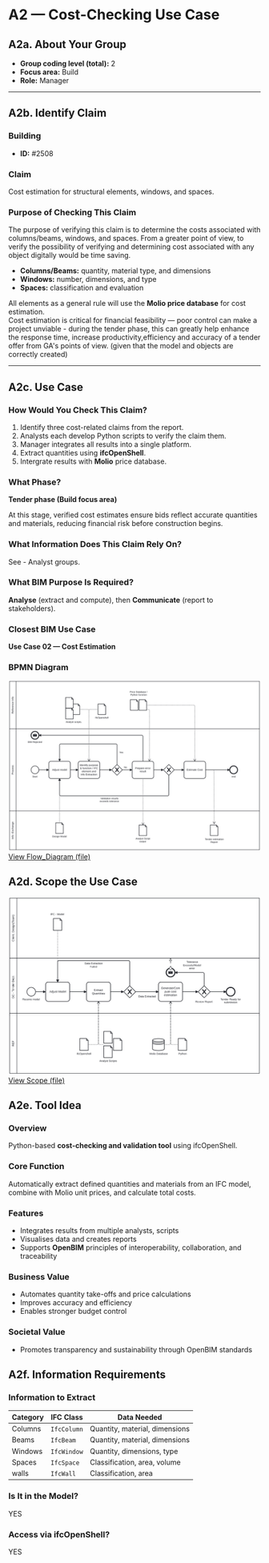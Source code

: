 # A2 — Cost-Checking Use Case

## A2a. About Your Group
- **Group coding level (total):** 2  
- **Focus area:** Build  
- **Role:** Manager  

---

## A2b. Identify Claim

### Building
- **ID:** #2508  

### Claim
Cost estimation for structural elements, windows, and spaces.

### Purpose of Checking This Claim
The purpose of verifying this claim is to determine the costs associated with columns/beams, windows, and spaces. From a greater point of view, to verify the possibility of verifying and determining cost associated with any object digitally would be time saving.  

- **Columns/Beams:** quantity, material type, and dimensions  
- **Windows:** number, dimensions, and type  
- **Spaces:** classification and evaluation  

All elements as a general rule will use the **Molio price database** for cost estimation.  
Cost estimation is critical for financial feasibility — poor control can make a project unviable - during the tender phase, this can greatly help enhance the response time, increase productivity,efficiency and accuracy of a tender offer from GA's points of view. (given that the model and objects are correctly created) 

---

## A2c. Use Case

### How Would You Check This Claim?
1. Identify three cost-related claims from the report.  
2. Analysts each develop Python scripts to verify the claim them.  
3. Manager integrates all results into a single platform.  
4. Extract quantities using **ifcOpenShell**.  
5. Intergrate results with **Molio** price database.

### What Phase?
**Tender phase (Build focus area)**

At this stage, verified cost estimates ensure bids reflect accurate quantities and materials, reducing financial risk before construction begins.

### What Information Does This Claim Rely On?

See - Analyst groups.

### What BIM Purpose Is Required?
**Analyse** (extract and compute), then **Communicate** (report to stakeholders).

### Closest BIM Use Case
**Use Case 02 — Cost Estimation**

### BPMN Diagram

![](./flow.svg)
[View Flow_Diagram (file)](./flow.svg)


## A2d. Scope the Use Case
![](./scope.svg)
[View Scope (file)](./scope.svg)

## A2e. Tool Idea

### Overview
Python-based **cost-checking and validation tool** using ifcOpenShell.

### Core Function
Automatically extract defined quantities and materials from an IFC model, combine with Molio unit prices, and calculate total costs.

### Features
- Integrates results from multiple analysts, scripts  
- Visualises data and creates reports  
- Supports **OpenBIM** principles of interoperability, collaboration, and traceability

### Business Value
- Automates quantity take-offs and price calculations  
- Improves accuracy and efficiency  
- Enables stronger budget control  

### Societal Value
- Promotes transparency and sustainability through OpenBIM standards  

## A2f. Information Requirements

### Information to Extract
| Category | IFC Class | Data Needed |
|-----------|------------|--------------|
| Columns | `IfcColumn` | Quantity, material, dimensions |
| Beams | `IfcBeam` | Quantity, material, dimensions |
| Windows | `IfcWindow` | Quantity, dimensions, type |
| Spaces | `IfcSpace` | Classification, area, volume |
| walls | `IfcWall` | Classification, area|

### Is It in the Model?
YES

### Access via ifcOpenShell?
YES
